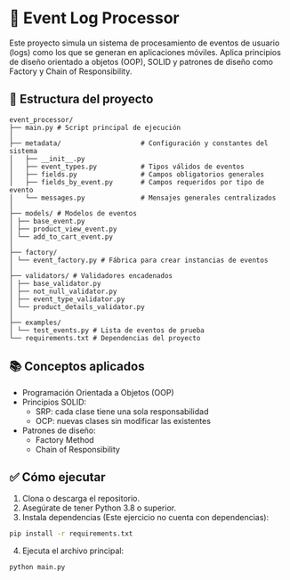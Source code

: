 # 📝 Event Log Processor

Este proyecto simula un sistema de procesamiento de eventos de usuario (logs) como los que se generan en aplicaciones móviles. Aplica principios de diseño orientado a objetos (OOP), SOLID y patrones de diseño como Factory y Chain of Responsibility.

## 🚀 Estructura del proyecto

```text
event_processor/
├── main.py # Script principal de ejecución
│
├── metadata/                    # Configuración y constantes del sistema
│   ├── __init__.py
│   ├── event_types.py           # Tipos válidos de eventos
│   ├── fields.py                # Campos obligatorios generales
│   ├── fields_by_event.py       # Campos requeridos por tipo de evento
│   └── messages.py              # Mensajes generales centralizados
│
├── models/ # Modelos de eventos
│ ├── base_event.py
│ ├── product_view_event.py
│ └── add_to_cart_event.py
│
├── factory/
│ └── event_factory.py # Fábrica para crear instancias de eventos
│
├── validators/ # Validadores encadenados
│ ├── base_validator.py
│ ├── not_null_validator.py
│ ├── event_type_validator.py
│ └── product_details_validator.py
│
├── examples/
│ └── test_events.py # Lista de eventos de prueba
└── requirements.txt # Dependencias del proyecto
```

## 📚 Conceptos aplicados

- Programación Orientada a Objetos (OOP)
- Principios SOLID:
  - SRP: cada clase tiene una sola responsabilidad
  - OCP: nuevas clases sin modificar las existentes
- Patrones de diseño:
  - Factory Method
  - Chain of Responsibility

## ✅ Cómo ejecutar

1. Clona o descarga el repositorio.
2. Asegúrate de tener Python 3.8 o superior.
3. Instala dependencias (Este ejercicio no cuenta con dependencias):
```bash
pip install -r requirements.txt
```
4. Ejecuta el archivo principal:
```bash
python main.py
```